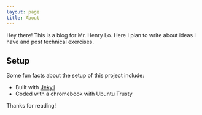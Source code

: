 ```yaml
---
layout: page
title: About
---
```


<p class="message">
  Hey there! This is a blog for Mr. Henry Lo. Here I plan to write about ideas I have and post technical exercises.
</p>


## Setup

Some fun facts about the setup of this project include:

* Built with [Jekyll](http://jekyllrb.com)
* Coded with a chromebook with Ubuntu Trusty

Thanks for reading!
